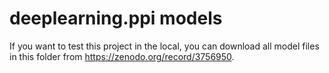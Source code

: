# deeplearning.ppi models
If you want to test this project in the local, you can download all model files in this folder from https://zenodo.org/record/3756950.
